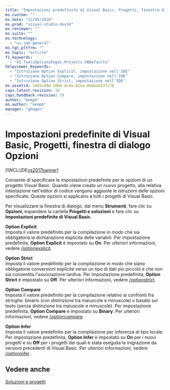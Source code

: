 ```yaml
---
title: "Impostazioni predefinite di Visual Basic, Progetti, finestra di dialogo Opzioni | Microsoft Docs"
ms.custom: ""
ms.date: "12/05/2016"
ms.prod: "visual-studio-dev14"
ms.reviewer: ""
ms.suite: ""
ms.technology: 
  - "vs-ide-general"
ms.tgt_pltfrm: ""
ms.topic: "article"
f1_keywords: 
  - "VS.ToolsOptionsPages.Projects.VBDefaults"
helpviewer_keywords: 
  - "Istruzione Option Explicit, impostazione nell'IDE"
  - "Istruzione Option Compare, impostazione nell'IDE"
  - "Istruzione Option Strict, impostazione nell'IDE"
ms.assetid: 2465cd9d-18b6-4c4a-b1ea-86dbab23fc79
caps.latest.revision: 19
caps.handback.revision: 19
author: "kempb"
ms.author: "kempb"
manager: "ghogen"
---
```

# Impostazioni predefinite di Visual Basic, Progetti, finestra di dialogo Opzioni
[!INCLUDE[vs2017banner](../../code-quality/includes/vs2017banner.md)]

Consente di specificare le impostazioni predefinite per le opzioni di un progetto Visual Basic.  Quando viene creato un nuovo progetto, alla relativa intestazione nell'editor di codice vengono aggiunte le istruzioni delle opzioni specificate.  Queste opzioni si applicano a tutti i progetti di Visual Basic.  
  
 Per visualizzare la finestra di dialogo, dal menu **Strumenti**, fare clic su **Opzioni**, espandere la cartella **Progetti e soluzioni** e fare clic su **Impostazioni predefinite di Visual Basic**.  
  
 **Option Explicit**  
 Imposta il valore predefinito per la compilazione in modo che sia obbligatoria la dichiarazione esplicita delle variabili.  Per impostazione predefinita, **Option Explicit** è impostato su **On**.  Per ulteriori informazioni, vedere [\/optionexplicit](/dotnet/visual-basic/reference/command-line-compiler/optionexplicit).  
  
 **Option Strict**  
 Imposta il valore predefinito per la compilazione in modo che siano obbligatorie conversioni esplicite verso un tipo di dati più piccolo e che non sia consentita l'associazione tardiva.  Per impostazione predefinita, **Option Strict** è impostato su **Off**.  Per ulteriori informazioni, vedere [\/optionstrict](/dotnet/visual-basic/reference/command-line-compiler/optionstrict).  
  
 **Option Compare**  
 Imposta il valore predefinito per la compilazione relativo ai confronti fra stringhe: binario \(con distinzione tra maiuscole e minuscole\) o basato sul testo \(senza distinzione tra maiuscole e minuscole\). Per impostazione predefinita, **Option Compare** è impostato su **Binary**.  Per ulteriori informazioni, vedere [\/optioncompare](/dotnet/visual-basic/reference/command-line-compiler/optioncompare).  
  
 **Option Infer**  
 Imposta il valore predefinito per la compilazione per inferenza di tipo locale.  Per impostazione predefinita, **Option Infer** è impostato su **On** per i nuovi progetti e su **Off** per i progetti dei quali è stata eseguita la migrazione da versioni precedenti di Visual Basic.  Per ulteriori informazioni, vedere [\/optioninfer](/dotnet/visual-basic/reference/command-line-compiler/optioninfer).  
  
## Vedere anche  
 [Soluzioni e progetti](../../ide/solutions-and-projects-in-visual-studio.md)